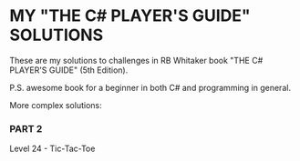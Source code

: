 # MY "THE C# PLAYER'S GUIDE" SOLUTIONS

These are my solutions to challenges in RB Whitaker book "THE C# PLAYER'S GUIDE" (5th Edition).

P.S. awesome book for a beginner in both C# and programming in general.

More complex solutions:
### PART 2
Level 24 - Tic-Tac-Toe
